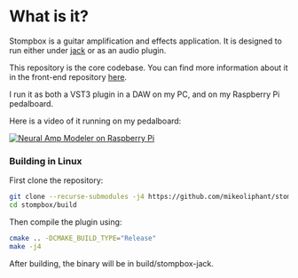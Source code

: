 # What is it?

Stompbox is a guitar amplification and effects application. It is designed to run either under [jack](https://github.com/jackaudio) or as an audio plugin.

This repository is the core codebase. You can find more information about it in the front-end repository [here](https://github.com/mikeoliphant/StompboxUI).

I run it as both a VST3 plugin in a DAW on my PC, and on my Raspberry Pi pedalboard.

Here is a video of it running on my pedalboard:

[![Neural Amp Modeler on Raspberry Pi](https://img.youtube.com/vi/2I_bxxzQs2s/0.jpg)](https://www.youtube.com/watch?v=2I_bxxzQs2s)

### Building in Linux

First clone the repository:
```bash
git clone --recurse-submodules -j4 https://github.com/mikeoliphant/stompbox
cd stompbox/build
```

Then compile the plugin using:

```bash
cmake .. -DCMAKE_BUILD_TYPE="Release"
make -j4
```

After building, the binary will be in build/stompbox-jack.

